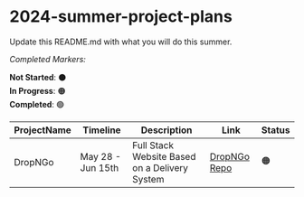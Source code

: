 # 2024-summer-project-plans

Update this README.md with what you will do this summer.

_Completed Markers:_  

**Not Started**: ⚫  
**In Progress**: 🟠  
**Completed**:   🟢  


ProjectName | Timeline | Description | Link | Status  
----------- | -------- | ----------- | ----------- | ---------
DropNGo | May 28 - Jun 15th | Full Stack Website Based on a Delivery System  | [DropNGo Repo](https://github.com/khadiza-k/DropNGo)  | 🟠 

